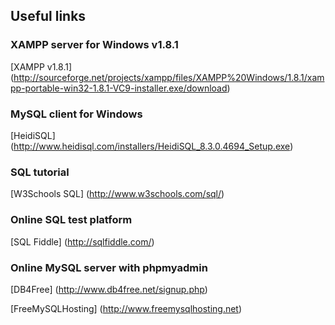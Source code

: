 Useful links
------------

### XAMPP server for Windows v1.8.1
[XAMPP v1.8.1] (http://sourceforge.net/projects/xampp/files/XAMPP%20Windows/1.8.1/xampp-portable-win32-1.8.1-VC9-installer.exe/download)


### MySQL client for Windows
[HeidiSQL] (http://www.heidisql.com/installers/HeidiSQL_8.3.0.4694_Setup.exe)


### SQL tutorial
[W3Schools SQL] (http://www.w3schools.com/sql/)


### Online SQL test platform
[SQL Fiddle] (http://sqlfiddle.com/)


### Online MySQL server with phpmyadmin
[DB4Free] (http://www.db4free.net/signup.php)


[FreeMySQLHosting] (http://www.freemysqlhosting.net)

